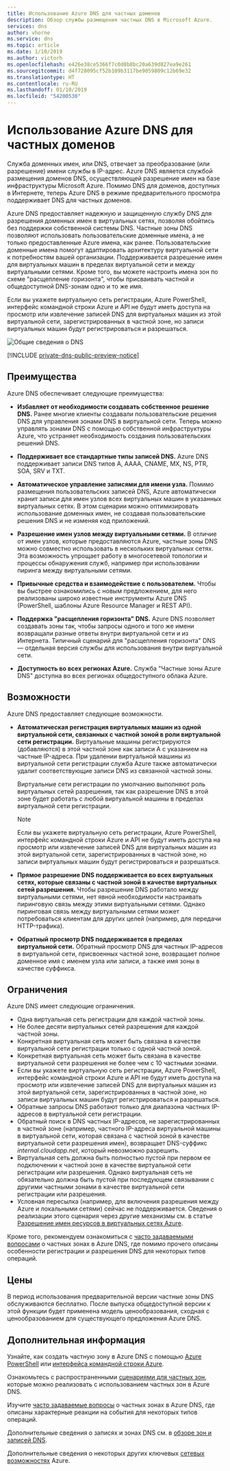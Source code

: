 ```yaml
---
title: Использование Azure DNS для частных доменов
description: Обзор службы размещения частных DNS в Microsoft Azure.
services: dns
author: vhorne
ms.service: dns
ms.topic: article
ms.date: 1/10/2019
ms.author: victorh
ms.openlocfilehash: e426e38ce5366f7c0d8b8bc20a639d827ea9e261
ms.sourcegitcommit: d4f728095cf52b109b3117be9059809c12b69e32
ms.translationtype: HT
ms.contentlocale: ru-RU
ms.lasthandoff: 01/10/2019
ms.locfileid: "54200530"
---
```

# <a name="use-azure-dns-for-private-domains"></a>Использование Azure DNS для частных доменов

Служба доменных имен, или DNS, отвечает за преобразование (или разрешение) имени службы в IP-адрес. Azure DNS является службой размещения доменов DNS, осуществляющей разрешение имен на базе инфраструктуры Microsoft Azure. Помимо DNS для доменов, доступных в Интернете, теперь Azure DNS в режиме предварительного просмотра поддерживает DNS для частных доменов.

Azure DNS предоставляет надежную и защищенную службу DNS для разрешения доменных имен в виртуальных сетях, позволяя обойтись без поддержки собственной системы DNS. Частные зоны DNS позволяют использовать пользовательские доменные имена, а не только предоставленные Azure имена, как ранее. Пользовательские доменные имена помогут адаптировать архитектуру виртуальной сети к потребностям вашей организации. Поддерживается разрешение имен для виртуальных машин в пределах виртуальной сети и между виртуальными сетями. Кроме того, вы можете настроить имена зон по схеме "расщепление горизонта", чтобы присваивать частной и общедоступной DNS-зонам одно и то же имя.

Если вы укажете виртуальную сеть регистрации, Azure PowerShell, интерфейс командной строки Azure и API не будут иметь доступа на просмотр или извлечение записей DNS для виртуальных машин из этой виртуальной сети, зарегистрированных в частной зоне, но записи виртуальных машин будут регистрироваться и разрешаться.

![Общие сведения о DNS](./media/private-dns-overview/scenario.png)

[!INCLUDE [private-dns-public-preview-notice](../../includes/private-dns-public-preview-notice.md)]

## <a name="benefits"></a>Преимущества

Azure DNS обеспечивает следующие преимущества:

* **Избавляет от необходимости создавать собственное решение DNS.** Ранее многие клиенты создавали пользовательские решения DNS для управления зонами DNS в виртуальной сети. Теперь можно управлять зонами DNS с помощью собственной инфраструктуры Azure, что устраняет необходимость создания пользовательских решений DNS.

* **Поддерживает все стандартные типы записей DNS.** Azure DNS поддерживает записи DNS типов A, AAAA, CNAME, MX, NS, PTR, SOA, SRV и TXT.

* **Автоматическое управление записями для имени узла.** Помимо размещения пользовательских записей DNS, Azure автоматически хранит записи для имен узлов всех виртуальных машин в указанных виртуальных сетях. В этом сценарии можно оптимизировать использование доменных имен, не создавая пользовательские решения DNS и не изменяя код приложений.

* **Разрешение имен узлов между виртуальными сетями.** В отличие от имен узлов, которые предоставляются Azure, частные зоны DNS можно совместно использовать в нескольких виртуальных сетях. Эта возможность упрощает работу в многосетевой топологии и процессы обнаружения служб, например при использовании пиринга между виртуальными сетями.

* **Привычные средства и взаимодействие с пользователем.** Чтобы вы быстрее ознакомились с новым предложением, для него реализованы широко известные инструменты Azure DNS (PowerShell, шаблоны Azure Resource Manager и REST API).

* **Поддержка "расщепления горизонта" DNS.** Azure DNS позволяет создавать зоны так, чтобы запросы одного и того же имени возвращали разные ответы внутри виртуальной сети и из Интернета. Типичный сценарий для "расщепления горизонта" DNS — отдельная версия службы для использования внутри виртуальной сети.

* **Доступность во всех регионах Azure.** Служба "Частные зоны Azure DNS" доступна во всех регионах общедоступного облака Azure.

## <a name="capabilities"></a>Возможности

Azure DNS предоставляет следующие возможности.

* **Автоматическая регистрация виртуальных машин из одной виртуальной сети, связанных с частной зоной в роли виртуальной сети регистрации.** Виртуальные машины регистрируются (добавляются) в этой частной зоне как записи A с указанием на частные IP-адреса. При удалении виртуальной машины из виртуальной сети регистрации служба Azure также автоматически удалит соответствующие записи DNS из связанной частной зоны. 

  Виртуальные сети регистрации по умолчанию выполняют роль виртуальных сетей разрешения, так как разрешение DNS в этой зоне будет работать с любой виртуальной машины в пределах виртуальной сети регистрации.

  > [!NOTE]
  > Если вы укажете виртуальную сеть регистрации, Azure PowerShell, интерфейс командной строки Azure и API не будут иметь доступа на просмотр или извлечение записей DNS для виртуальных машин из этой виртуальной сети, зарегистрированных в частной зоне, но записи виртуальных машин будут регистрироваться и разрешаться.

* **Прямое разрешение DNS поддерживается во всех виртуальных сетях, которые связаны с частной зоной в качестве виртуальных сетей разрешения.** Чтобы разрешение DNS работало между виртуальными сетями, нет явной необходимости настраивать пиринговую связь между этими виртуальными сетями. Однако пиринговая связь между виртуальными сетями может потребоваться клиентам для других целей (например, для передачи HTTP-трафика).

* **Обратный просмотр DNS поддерживается в пределах виртуальной сети.** Обратный просмотр DNS для частных IP-адресов в виртуальной сети, присвоенных частной зоне, возвращает полное доменное имя с именем узла или записи, а также имя зоны в качестве суффикса.

## <a name="limitations"></a>Ограничения

Azure DNS имеет следующие ограничения.

* Одна виртуальная сеть регистрации для каждой частной зоны.
* Не более десяти виртуальных сетей разрешения для каждой частной зоны.
* Конкретная виртуальная сеть может быть связана в качестве виртуальной сети регистрации только с одной частной зоной.
* Конкретная виртуальная сеть может быть связана в качестве виртуальной сети разрешения не более чем с 10 частными зонами.
* Если вы укажете виртуальную сеть регистрации, Azure PowerShell, интерфейс командной строки Azure и API не будут иметь доступа на просмотр или извлечение записей DNS для виртуальных машин из этой виртуальной сети, зарегистрированных в частной зоне, но записи виртуальных машин будут регистрироваться и разрешаться.
* Обратные запросы DNS работают только для диапазона частных IP-адресов в виртуальной сети регистрации.
* Обратный поиск в DNS частных IP-адресов, не зарегистрированных в частной зоне (например, частного IP-адреса виртуальной машины в виртуальной сети, которая связана с частной зоной в качестве виртуальной сети разрешения имен), возвращает DNS-суффикс *internal.cloudapp.net*, который невозможно разрешить.
* Виртуальная сеть должна быть полностью пустой при первом ее подключении к частной зоне в качестве виртуальной сети регистрации или разрешения. Однако виртуальная сеть не обязательно должна быть пустой при последующем связывании с другими частными зонами в качестве виртуальной сети регистрации или разрешения.
* Условная пересылка (например, для включения разрешения между Azure и локальными сетями) сейчас не поддерживается. Сведения о реализации этого сценария через другие механизмы см. в статье [Разрешение имен ресурсов в виртуальных сетях Azure](../virtual-network/virtual-networks-name-resolution-for-vms-and-role-instances.md).

Кроме того, рекомендуем ознакомиться с [часто задаваемыми вопросами](./dns-faq.md#private-dns) о частных зонах в Azure DNS, где помимо прочего описаны особенности регистрации и разрешения DNS для некоторых типов операций.  

## <a name="pricing"></a>Цены

В период использования предварительной версии частные зоны DNS обслуживаются бесплатно. После выпуска общедоступной версии к этой функции будет применена модель ценообразования, сходная с ценообразованием для существующего предложения Azure DNS. 

## <a name="next-steps"></a>Дополнительная информация

Узнайте, как создать частную зону в Azure DNS с помощью [Azure PowerShell](./private-dns-getstarted-powershell.md) или [интерфейса командной строки Azure](./private-dns-getstarted-cli.md).

Ознакомьтесь с распространенными [сценариями для частных зон](./private-dns-scenarios.md), которые можно реализовать с использованием частных зон в Azure DNS.

Изучите [часто задаваемые вопросы](./dns-faq.md#private-dns) о частных зонах в Azure DNS, где описаны характерные реакции на события для некоторых типов операций. 

Дополнительные сведения о записях и зонах DNS см. в [обзоре зон и записей DNS](dns-zones-records.md).

Дополнительные сведения о некоторых других ключевых [сетевых возможностях](../networking/networking-overview.md) Azure.
